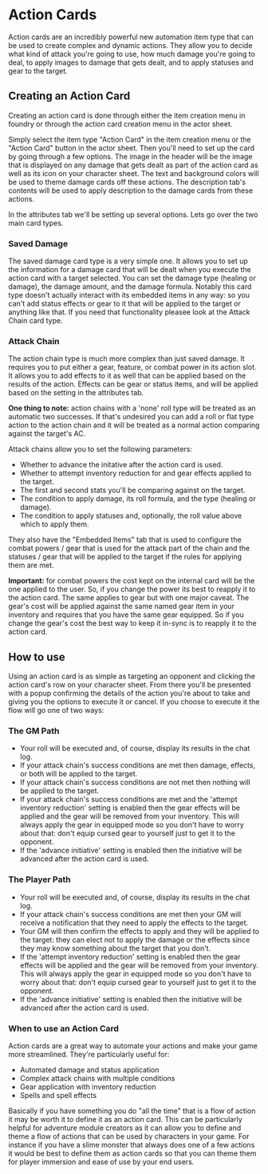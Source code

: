 # Action Cards

Action cards are an incredibly powerful new automation item type that can be used to create complex and dynamic actions. They allow you to decide what kind of attack you're going to use, how much damage you're going to deal, to apply images to damage that gets dealt, and to apply statuses and gear to the target.

## Creating an Action Card

Creating an action card is done through either the item creation menu in foundry or through the action card creation menu in the actor sheet.

Simply select the item type "Action Card" in the item creation menu or the "Action Card" button in the actor sheet. Then you'll need to set up the card by going through a few options. The image in the header will be the image that is displayed on any damage that gets dealt as part of the action card as well as its icon on your character sheet. The text and background colors will be used to theme damage cards off these actions. The description tab's contents will be used to apply description to the damage cards from these actions.

In the attributes tab we'll be setting up several options. Lets go over the two main card types.

### Saved Damage

The saved damage card type is a very simple one. It allows you to set up the information for a damage card that will be dealt when you execute the action card with a target selected. You can set the damage type (healing or damage), the damage amount, and the damage formula. Notably this card type doesn't actually interact with its embedded items in any way: so you can't add status effects or gear to it that will be applied to the target or anything like that. If you need that functionality pleasee look at the Attack Chain card type.

### Attack Chain

The action chain type is much more complex than just saved damage. It requires you to put either a gear, feature, or combat power in its action slot. It allows you to add effects to it as well that can be applied based on the results of the action. Effects can be gear or status items, and will be applied based on the setting in the attributes tab.

**One thing to note:** action chains with a 'none' roll type will be treated as an automatic two successes. If that's undesired you can add a roll or flat type action to the action chain and it will be treated as a normal action comparing against the target's AC.

Attack chains allow you to set the following parameters:
- Whether to advance the initative after the action card is used.
- Whether to attempt inventory reduction for and gear effects applied to the target.
- The first and second stats you'll be comparing against on the target.
- The condition to apply damage, its roll formula, and the type (healing or damage).
- The condition to apply statuses and, optionally, the roll value above which to apply them.

They also have the "Embedded Items" tab that is used to configure the combat powers / gear that is used for the attack part of the chain and the statuses / gear that will be applied to the target if the rules for applying them are met.

**Important:** for combat powers the cost kept on the internal card will be the one applied to the user. So, if you change the power its best to reapply it to the action card. The same applies to gear but with one major caveat. The gear's cost will be applied against the same named gear item in your inventory and requires that you have the same gear equipped. So if you change the gear's cost the best way to keep it in-sync is to reapply it to the action card.

## How to use

Using an action card is as simple as targeting an opponent and clicking the action card's row on your character sheet. From there you'll be presented with a popup confirming the details of the action you're about to take and giving you the options to execute it or cancel. If you choose to execute it the flow will go one of two ways:

### The GM Path
- Your roll will be executed and, of course, display its results in the chat log.
- If your attack chain's success conditions are met then damage, effects, or both will be applied to the target.
- If your attack chain's success conditions are not met then nothing will be applied to the target.
- If your attack chain's success conditions are met and the 'attempt inventory reduction' setting is enabled then the gear effects will be applied and the gear will be removed from your inventory. This will always apply the gear in equipped mode so you don't have to worry about that: don't equip cursed gear to yourself just to get it to the opponent.
- If the 'advance initiative' setting is enabled then the initiative will be advanced after the action card is used.

### The Player Path
- Your roll will be executed and, of course, display its results in the chat log.
- If your attack chain's success conditions are met then your GM will receive a notification that they need to apply the effects to the target.
- Your GM will then confirm the effects to apply and they will be applied to the target: they can elect not to apply the damage or the effects since they may know something about the target that you don't.
- If the 'attempt inventory reduction' setting is enabled then the gear effects will be applied and the gear will be removed from your inventory. This will always apply the gear in equipped mode so you don't have to worry about that: don't equip cursed gear to yourself just to get it to the opponent.
- If the 'advance initiative' setting is enabled then the initiative will be advanced after the action card is used.


### When to use an Action Card

Action cards are a great way to automate your actions and make your game more streamlined. They're particularly useful for:

- Automated damage and status application
- Complex attack chains with multiple conditions
- Gear application with inventory reduction
- Spells and spell effects

Basically if you have something you do "all the time" that is a flow of action it may be worth it to define it as an action card. This can be particularly helpful for adventure module creators as it can allow you to define and theme a flow of actions that can be used by characters in your game. For instance if you have a slime monster that always does one of a few actions it would be best to define them as action cards so that you can theme them for player immersion and ease of use by your end users.
